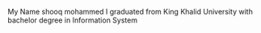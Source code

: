 My Name shooq mohammed I graduated from King Khalid University with bachelor degree in Information System